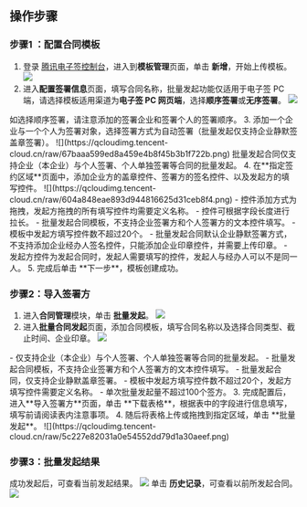 ## 操作步骤
### 步骤1 ：配置合同模板
1. 登录 [腾讯电子签控制台](https://ess.tencent.cn/login?redirect_url=https%3A%2F%2Fess.tencent.cn%2F)，进入到**模板管理**页面，单击 **新增**，开始上传模板。
![](https://qcloudimg.tencent-cloud.cn/raw/f8c4ba0aeb642aa97ae66b5618115683.png)
2. 进入**配置签署信息**页面，填写合同名称，批量发起功能仅适用于电子签 PC 端，请选择模板适用渠道为**电子签 PC 网页端**，选择**顺序签署**或**无序签署**。
![](https://qcloudimg.tencent-cloud.cn/raw/62b1543d2987dad0aeef07dda6a83871.png)
<dx-alert infotype="notice" title="">
如选择顺序签署，请注意添加的签署企业和签署个人的签署顺序。
</dx-alert>
3. 添加一个企业与一个个人为签署对象，选择签署方式为自动签署（批量发起仅支持企业静默签盖章签署）。
![](https://qcloudimg.tencent-cloud.cn/raw/67baaa599ed8a459e4b8f45b3b1f722b.png)
<dx-alert infotype="notice" title="">
批量发起合同仅支持企业（本企业）与个人签署、个人单独签署等合同的批量发起。
</dx-alert>
4. 在**指定签约区域**页面中，添加企业方的盖章控件、签署方的签名控件、以及发起方的填写控件。
![](https://qcloudimg.tencent-cloud.cn/raw/604a848eae893d944816625d31ceb8f4.png)
<dx-alert infotype="explain" title="">
- 控件添加方式为拖拽，发起方拖拽的所有填写控件均需要定义名称。
- 控件可根据字段长度进行拉长。
- 批量发起合同模板，不支持企业签署方和个人签署方的文本控件填写。
- 模板中发起方填写控件数不超过20个。
- 批量发起合同默认企业静默签署方式，不支持添加企业经办人签名控件，只能添加企业印章控件，并需要上传印章。
- 发起方控件为发起合同时，发起人需要填写的控件，发起人与经办人可以不是同一人。
</dx-alert>
5. 完成后单击 **下一步**，模板创建成功。

### 步骤2：导入签署方
1. 进入**合同管理**模块，单击 **批量发起**。
![](https://qcloudimg.tencent-cloud.cn/raw/e10c4f67ee47f3a85c9190aae37614b6.png)
2. 进入**批量合同发起**页面，添加合同模板，填写合同名称以及选择合同类型、截止时间、企业印章。
![](https://qcloudimg.tencent-cloud.cn/raw/29d3905feef3c623ef29130c1770bbcd.png)
<dx-alert infotype="explain" title="说明">
- 仅支持企业（本企业）与个人签署、个人单独签署等合同的批量发起。
- 批量发起合同模板，不支持企业签署方和个人签署方的文本控件填写。
- 批量发起合同，仅支持企业静默盖章签署。
- 模板中发起方填写控件数不超过20个，发起方填写控件需要定义名称。
- 单次批量发起量不超过100个签方。
</dx-alert>
3. 完成配置后，进入**导入签署方**页面，单击 **下载表格**，根据表中的字段进行信息填写，填写前请阅读表内注意事项。
4. 随后将表格上传或拖拽到指定区域，单击 **批量发起**。
![](https://qcloudimg.tencent-cloud.cn/raw/5c227e82031a0e54552dd79d1a30aeef.png)

### 步骤3：批量发起结果
成功发起后，可查看当前发起结果。
![](https://qcloudimg.tencent-cloud.cn/raw/f96ddc73845f8aa2fda606079179be0b.png)
单击 **历史记录**，可查看以前所发起合同。
![](https://qcloudimg.tencent-cloud.cn/raw/54fcd74d4e94e20271a639e30ad775f3.png)
